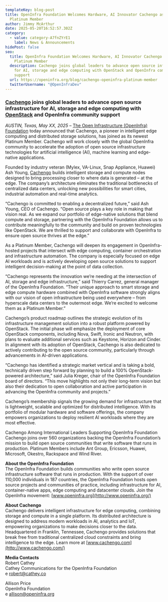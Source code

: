 ```yaml
---
templateKey: blog-post
title: OpenInfra Foundation Welcomes Hardware, AI Innovator Cachengo as Newest
  Platinum Member
author: Jimmy McArthur
date: 2025-05-20T16:52:57.302Z
category:
  - value: category-A7fnZYrE1
    label: News & Announcements
hidePost: false
seo:
  title: OpenInfra Foundation Welcomes Hardware, AI Innovator Cachengo as Newest
    Platinum Member
  description: Cachengo joins global leaders to advance open source infrastructure
    for AI, storage and edge computing with OpenStack and OpenInfra community
    support
  url: https://openinfra.org/blog/cachengo-openinfra-platinum-member
  twitterUsername: "@OpenInfraDev"
---
```

### [Cachengo](https://cachengo.com/) joins global leaders to advance open source infrastructure for AI, storage and edge computing with [OpenStack](https://openstack.org) and OpenInfra community support

*AUSTIN, Texas, May XX, 2025 –* [The Open Infrastructure (OpenInfra) Foundation](https://openinfra.org/) today announced that Cachengo, a pioneer in intelligent edge computing and distributed storage solutions, has joined as its newest Platinum Member. Cachengo will work closely with the global OpenInfra community to accelerate the adoption of open source infrastructure technologies for artificial intelligence (AI), machine learning and edge-native applications.

Founded by industry veteran (Mylex, VA-Linux, Snap Appliance, Huawei)  Ash Young, [Cachengo](https://cachengo.com/) builds intelligent storage and compute nodes designed to bring processing closer to where data is generated – at the edge. The company’s architecture eliminates the traditional bottlenecks of centralized data centers, unlocking new possibilities for smart cities, industrial automation and real-time analytics.

“Cachengo is committed to enabling a decentralized future,” said Ash Young, CEO of Cachengo. “Open source plays a key role in making that vision real. As we expand our portfolio of edge-native solutions that blend compute and storage, partnering with the OpenInfra Foundation allows us to contribute meaningfully to the community and build on proven technologies like OpenStack. We are thrilled to support and collaborate with OpenInfra to ensure open source thrives at the edge.”

As a Platinum Member, Cachengo will deepen its engagement in OpenInfra-hosted projects that intersect with edge computing, container orchestration and infrastructure automation. The company is especially focused on edge AI workloads and is actively developing open source solutions to support intelligent decision-making at the point of data collection.

“Cachengo represents the innovation we’re needing at the intersection of AI, storage and edge infrastructure,” said Thierry Carrez, general manager of the OpenInfra Foundation. “Their unique approach to smart storage and edge compute hardware combined with OpenInfra software strongly aligns with our vision of open infrastructure being used everywhere – from hyperscale data centers to the outermost edge. We’re excited to welcome them as a Platinum Member.”

Cachengo’s product roadmap outlines the strategic evolution of its infrastructure management solution into a robust platform powered by OpenStack. The initial phase will emphasize the deployment of core OpenStack components, including Nova, Swift, Ironic and Neutron, with plans to evaluate additional services such as Keystone, Horizon and Cinder. In alignment with its adoption of OpenStack, Cachengo is also dedicated to actively contributing to the open source community, particularly through advancements in AI-driven applications.

“Cachengo has identified a strategic market vertical and is taking a bold, technically driven step forward by planning to build a 100% OpenStack-powered architecture,” said Julia Kreger, chair of the OpenInfra Foundation board of directors. “This move highlights not only their long-term vision but also their dedication to open collaboration and active participation in advancing the OpenInfra community and projects.”

Cachengo’s membership signals the growing demand for infrastructure that is lightweight, scalable and optimized for distributed intelligence. With its portfolio of modular hardware and software offerings, the company empowers organizations to deploy resilient AI workloads where they are most effective.

Cachengo Among International Leaders Supporting OpenInfra Foundation\
Cachengo joins over 560 organizations backing the OpenInfra Foundation’s mission to build open source communities that write software that runs in production. Platinum Members include Ant Group, Ericsson, Huawei, Microsoft, Okestro, Rackspace and Wind River.

**About the OpenInfra Foundation**\
The OpenInfra Foundation builds communities who write open source infrastructure software that runs in production. With the support of over 110,000 individuals in 187 countries, the OpenInfra Foundation hosts open source projects and communities of practice, including infrastructure for AI, container-native apps, edge computing and datacenter clouds. Join the OpenInfra movement: [www.openinfra.org](http://www.openinfra.org/)

**About Cachengo**\
Cachengo delivers intelligent infrastructure for edge computing, combining storage and compute in a single platform. Its distributed architecture is designed to address modern workloads in AI, analytics and IoT, empowering organizations to make decisions closer to the data. Headquartered in Franklin, Tennessee, Cachengo provides solutions that break free from traditional centralized cloud constraints and bring intelligence to the edge. Learn more at [www.cachengo.com](http://www.cachengo.com/)

**Media Contacts**\
Robert Cathey\
Cathey Communications for the OpenInfra Foundation\
e [robert@cathey.co](mailto:robert@cathey.co) 

Allison Price\
OpenInfra Foundation\
e [allison@openinfra.org](mailto:allison@openinfra.org)